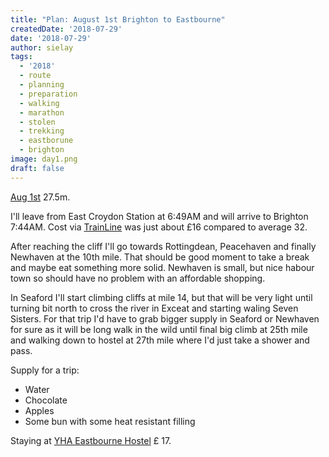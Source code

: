 ```yaml
---
title: "Plan: August 1st Brighton to Eastbourne"
createdDate: '2018-07-29'
date: '2018-07-29'
author: sielay
tags:
  - '2018'
  - route
  - planning
  - preparation
  - walking
  - marathon
  - stolen
  - trekking
  - eastborune
  - brighton
image: day1.png
draft: false
---
```


[Aug 1st](https://www.strava.com/routes/14502212) 27.5m.

I'll leave from East Croydon Station at 6:49AM and will arrive to Brighton 7:44AM. Cost
via [TrainLine](https://trainline.com) was just about &pound;16 compared to average 32.

After reaching the cliff I'll go towards Rottingdean, Peacehaven and finally Newhaven
at the 10th mile. That should be good moment to take a break and maybe eat something
more solid. Newhaven is small, but nice habour town so should have no problem with
an affordable shopping.

In Seaford I'll start climbing cliffs at mile 14, but that will be very light until
turning bit north to cross the river in Exceat and starting waling Seven Sisters.
For that trip I'd have to grab bigger supply in Seaford or Newhaven for sure as
it will be long walk in the wild until final big climb at 25th mile and walking
down to hostel at 27th mile where I'd just take a shower and pass.

Supply for a trip:

 * Water
 * Chocolate
 * Apples
 * Some bun with some heat resistant filling

Staying at [YHA Eastbourne Hostel](http://www.booking.com/Share-J0zPvv) &pound; 17.